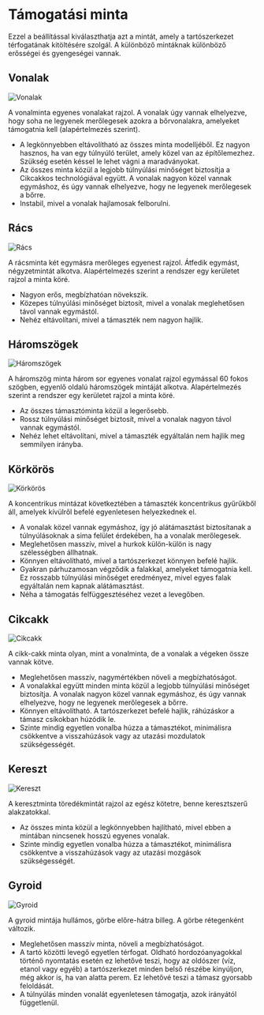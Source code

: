 # Támogatási minta

Ezzel a beállítással kiválaszthatja azt a mintát, amely a tartószerkezet térfogatának kitöltésére szolgál. A különböző mintáknak különböző erősségei és gyengeségei vannak.

<!--screenshot {
"image_path": "support_pattern_lines.png",
"models": [
    {
        "script": "calendar_holder.scad",
        "transformation": ["rotateX(90)"]
    }
],
"camera_position": [0, 0, 135],
"settings": {
    "support_enable": true,
    "support_pattern": "lines"
},
"structures": ["helpers"],
"colours": 16
}-->

## Vonalak

![Vonalak](../images/support_pattern_lines.png)

A vonalminta egyenes vonalakat rajzol. A vonalak úgy vannak elhelyezve, hogy soha ne legyenek merőlegesek azokra a bőrvonalakra, amelyeket támogatnia kell (alapértelmezés szerint).

- A legkönnyebben eltávolítható az összes minta modelljéből. Ez nagyon hasznos, ha van egy túlnyúló terület, amely közel van az építőlemezhez. Szükség esetén késsel le lehet vágni a maradványokat.
- Az összes minta közül a legjobb túlnyúlási minőséget biztosítja a Cikcakkos technológiával együtt. A vonalak nagyon közel vannak egymáshoz, és úgy vannak elhelyezve, hogy ne legyenek merőlegesek a bőrre.
- Instabil, mivel a vonalak hajlamosak felborulni.

<!--screenshot {
"image_path": "support_pattern_grid.png",
"models": [
    {
        "script": "calendar_holder.scad",
        "transformation": ["rotateX(90)"]
    }
],
"camera_position": [0, 0, 135],
"settings": {
    "support_enable": true,
    "support_pattern": "grid"
},
"structures": ["helpers"],
"colours": 16
}-->

## Rács

![Rács](../images/support_pattern_grid.png)

A rácsminta két egymásra merőleges egyenest rajzol. Átfedik egymást, négyzetmintát alkotva. Alapértelmezés szerint a rendszer egy kerületet rajzol a minta köré.

- Nagyon erős, megbízhatóan növekszik.
- Közepes túlnyúlási minőséget biztosít, mivel a vonalak meglehetősen távol vannak egymástól.
- Nehéz eltávolítani, mivel a támaszték nem nagyon hajlik.

<!--screenshot {
"image_path": "support_pattern_triangles.png",
"models": [
    {
        "script": "calendar_holder.scad",
        "transformation": ["rotateX(90)"]
    }
],
"camera_position": [0, 0, 135],
"settings": {
    "support_enable": true,
    "support_pattern": "triangles"
},
"structures": ["helpers"],
"colours": 16
}-->

## Háromszögek

![Háromszögek](../images/support_pattern_triangles.png)

A háromszög minta három sor egyenes vonalat rajzol egymással 60 fokos szögben, egyenlő oldalú háromszögek mintáját alkotva. Alapértelmezés szerint a rendszer egy kerületet rajzol a minta köré.

- Az összes támasztóminta közül a legerősebb.
- Rossz túlnyúlási minőséget biztosít, mivel a vonalak nagyon távol vannak egymástól.
- Nehéz lehet eltávolítani, mivel a támaszték egyáltalán nem hajlik meg semmilyen irányba.

<!--screenshot {
"image_path": "support_pattern_concentric.png",
"models": [
    {
        "script": "calendar_holder.scad",
        "transformation": ["rotateX(90)"]
    }
],
"camera_position": [0, 0, 135],
"settings": {
    "support_enable": true,
    "support_pattern": "concentric"
},
"structures": ["helpers"],
"colours": 16
}-->

## Körkörös

![Körkörös](../images/support_pattern_concentric.png)

A koncentrikus mintázat következtében a támaszték koncentrikus gyűrűkből áll, amelyek kívülről befelé egyenletesen helyezkednek el.

- A vonalak közel vannak egymáshoz, így jó alátámasztást biztosítanak a túlnyúlásoknak a sima felület érdekében, ha a vonalak merőlegesek.
- Meglehetősen masszív, mivel a hurkok külön-külön is nagy szélességben állhatnak.
- Könnyen eltávolítható, mivel a tartószerkezet könnyen befelé hajlik.
- Gyakran párhuzamosan végződik a falakkal, amelyeket támogatnia kell. Ez rosszabb túlnyúlási minőséget eredményez, mivel egyes falak egyáltalán nem kapnak alátámasztást.
- Néha a támogatás felfüggesztéséhez vezet a levegőben.

<!--screenshot {
"image_path": "support_pattern_zigzag.png",
"models": [
    {
        "script": "calendar_holder.scad",
        "transformation": ["rotateX(90)"]
    }
],
"camera_position": [0, 0, 135],
"settings": {
    "support_enable": true,
    "support_pattern": "zigzag"
},
"structures": ["helpers"],
"colours": 16
}-->

## Cikcakk

![Cikcakk](../images/support_pattern_zigzag.png)

A cikk-cakk minta olyan, mint a vonalminta, de a vonalak a végeken össze vannak kötve.

- Meglehetősen masszív, nagymértékben növeli a megbízhatóságot.
- A vonalakkal együtt minden minta közül a legjobb túlnyúlási minőséget biztosítja. A vonalak nagyon közel vannak egymáshoz, és úgy vannak elhelyezve, hogy ne legyenek merőlegesek a bőrre.
- Könnyen eltávolítható. A tartószerkezet befelé hajlik, ráhúzáskor a támasz csíkokban húzódik le.
- Szinte mindig egyetlen vonalba húzza a támasztékot, minimálisra csökkentve a visszahúzások vagy az utazási mozdulatok szükségességét.

<!--screenshot {
"image_path": "support_pattern_cross.png",
"models": [
    {
        "script": "calendar_holder.scad",
        "transformation": ["rotateX(90)"]
    }
],
"camera_position": [0, 0, 135],
"settings": {
    "support_enable": true,
    "support_pattern": "cross"
},
"structures": ["helpers"],
"colours": 16
}-->

## Kereszt

![Kereszt](../images/support_pattern_cross.png)

A keresztminta töredékmintát rajzol az egész kötetre, benne keresztszerű alakzatokkal.

- Az összes minta közül a legkönnyebben hajlítható, mivel ebben a mintában nincsenek hosszú egyenes vonalak.
- Szinte mindig egyetlen vonalba húzza a támasztékot, minimálisra csökkentve a visszahúzások vagy az utazási mozgások szükségességét.

<!--screenshot {
"image_path": "support_pattern_gyroid.png",
"models": [
    {
        "script": "calendar_holder.scad",
        "transformation": ["rotateX(90)"]
    }
],
"camera_position": [0, 0, 135],
"settings": {
    "support_enable": true,
    "support_pattern": "gyroid"
},
"structures": ["helpers"],
"colours": 16
}-->

<!--if cura_version >= 4.1-->

## Gyroid

![Gyroid](../images/support_pattern_gyroid.png)

A gyroid mintája hullámos, görbe előre-hátra billeg. A görbe rétegenként változik.

- Meglehetősen masszív minta, növeli a megbízhatóságot.
- A tartó közötti levegő egyetlen térfogat. Oldható hordozóanyagokkal történő nyomtatás esetén ez lehetővé teszi, hogy az oldószer (víz, etanol vagy egyéb) a tartószerkezet minden belső részébe kinyúljon, még akkor is, ha van alatta perem. Ez lehetővé teszi a támasz gyorsabb feloldását.
- A túlnyúlás minden vonalát egyenletesen támogatja, azok irányától függetlenül.

<!--endif-->
